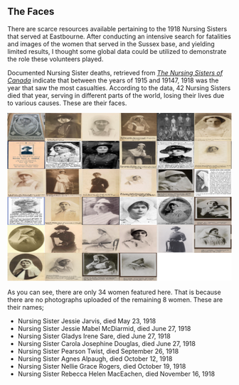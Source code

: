 ## The Faces

There are scarce resources available pertaining to the 1918 Nursing Sisters that served at Eastbourne. After conducting an intensive search for fatalities and images of the women that served in the Sussex base, and yielding limited results, I thought some global data could be utilized to demonstrate the role these volunteers played. 

Documented Nursing Sister deaths, retrieved from [*The Nursing Sisters of Canada*](https://www.veterans.gc.ca/eng/remembrance/those-who-served/women-and-war/nursing-sisters) indicate that between the years of 1915 and 19147, 1918 was the year that saw the most casualties. According to the data, 42 Nursing Sisters died that year, serving in different parts of the world, losing their lives due to various causes. These are their faces.


![Image Montage](https://github.com/sarahabushaaban/sarahabushaaban.github.io/blob/master/images/Image-Montage.png?raw=true)

As you can see, there are only 34 women featured here. That is because there are no photographs uploaded of the remaining 8 women. These are their names;


* Nursing Sister Jessie Jarvis, died May 23, 1918
* Nursing Sister Jessie Mabel McDiarmid, died June 27, 1918
* Nursing Sister Gladys Irene Sare, died June 27, 1918
* Nursing Sister Carola Josephine Douglas, died June 27, 1918
* Nursing Sister Pearson Twist, died September 26, 1918
* Nursing Sister Agnes Alpaugh, died October 12, 1918
* Nursing Sister Nellie Grace Rogers, died October 19, 1918
* Nursing Sister Rebecca Helen MacEachen, died November 16, 1918


